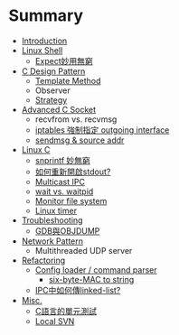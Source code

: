 # Summary

* [Introduction](README.md)
* [Linux Shell](linux_shell.md)
   * [Expect妙用無窮](expectmiao_yong_wu_qiong.md)
* [C Design Pattern ](c_design_pattern.md)
   * [Template Method](template_method.md)
   * Observer
   * [Strategy](strategy.md)
* [Advanced C Socket](advanced_c_socket.md)
   * recvfrom vs. recvmsg
   * [iptables 強制指定 outgoing interface](iptables_qiang_zhi_zhi_ding_outgoing_interface.md)
   * [sendmsg & source addr](sendmsg_&_source_addr.md)
* [Linux C](linux_c.md)
   * [snprintf 妙無窮](snprintf_miao_wu_qiong.md)
   * [如何重新開啟stdout?](ru_he_zhong_xin_kai_qi_stdout.md)
   * [Multicast IPC](multicast_ipc.md)
   * [wait vs. waitpid](wait_vs_waitpid.md)
   * [Monitor file system](monitor_file_system.md)
   * [Linux timer](linux_timer.md)
* [Troubleshooting](troubleshooting.md)
   * [GDB與OBJDUMP](gdbyu_objdump.md)
* [Network Pattern](network_pattern.md)
   * Multithreaded UDP server
* [Refactoring](refactoring.md)
   * [Config loader / command parser](config_loader__command_parser.md)
       * [six-byte-MAC to string](six-byte-mac_to_string.md)
   * [IPC中如何傳linked-list?](ipczhong_ru_he_chuan_linked_-_list.md)
* [Misc.](misc.md)
   * [C語言的單元測試](cyu_yan_de_dan_yuan_ce_shi.md)
   * [Local SVN](local_svn.md)

